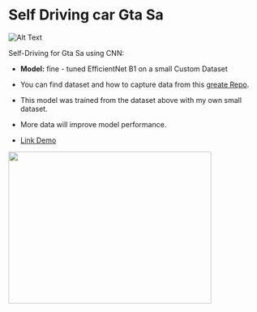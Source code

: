 # Self Driving car Gta Sa

![Alt Text](https://media.giphy.com/media/v1.Y2lkPTc5MGI3NjExODIyODBhNGY5NjJhZDgwNmJlYzA4ZWNiMjNiOGNhZTg1NWVlMWNmYyZjdD1n/vaqaXvmarVupry4fy4/giphy.gif)

Self-Driving for Gta Sa using CNN:

- **Model:** fine - tuned EfficientNet B1 on a small Custom Dataset

- You can find dataset and how to capture data from this [greate Repo](https://github.com/yogendra-yatnalkar/Self_driving_Car_for_GTA-San-Andreas.git).

- This model was trained from the dataset above with my own small dataset. 

- More data will improve model performance.

- [Link Demo](https://www.youtube.com/watch?v=Mvjnz2GR1u4)

<img src="https://media.discordapp.net/attachments/1031423586050781246/1090868618729889832/image.png?width=712&height=565" width="400" height="300">



